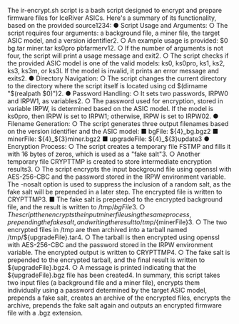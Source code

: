 The ir-encrypt.sh script is a bash script designed to encrypt and prepare firmware files for IceRiver ASICs. Here's a summary of its functionality, based on the provided source1234:
● Script Usage and Arguments:
○ The script requires four arguments: a background file, a miner file, the target ASIC model, and a version identifier2.
○ An example usage is provided: $0 bg.tar miner.tar ks0pro pbfarmerv12.
○ If the number of arguments is not four, the script will print a usage message and exit2.
○ The script checks if the provided ASIC model is one of the valid models: ks0, ks0pro, ks1, ks2, ks3, ks3m, or ks3l. If the model is invalid, it prints an error message and exits2.
● Directory Navigation:
○ The script changes the current directory to the directory where the script itself is located using cd $(dirname "$(realpath $0)")2.
● Password Handling:
○ It sets two passwords, IRPW0 and IRPW1, as variables2.
○ The password used for encryption, stored in variable IRPW, is determined based on the ASIC model. If the model is ks0pro, then IRPW is set to IRPW1; otherwise, IRPW is set to IRPW02.
● Filename Generation:
○ The script generates three output filenames based on the version identifier and the ASIC model:
■ bgFile: ${4}_bg.bgz2
■ minerFile: ${4}_${3}miner.bgz2
■ upgradeFile: ${4}_${3}update3
● Encryption Process:
○ The script creates a temporary file FSTMP and fills it with 16 bytes of zeros, which is used as a "fake salt"3.
○ Another temporary file CRYPTTMP is created to store intermediate encryption results3.
○ The script encrypts the input background file using openssl with AES-256-CBC and the password stored in the IRPW environment variable. The -nosalt option is used to suppress the inclusion of a random salt, as the fake salt will be prepended in a later step. The encrypted file is written to CRYPTTMP3.
■ The fake salt is prepended to the encrypted background file, and the result is written to /tmp/${bgFile}3.
○ The script then encrypts the input miner file using the same process, prepending the fake salt, and writing the result to /tmp/${minerFile}3.
○ The two encrypted files in /tmp are then archived into a tarball named /tmp/${upgradeFile}.tar4.
○ The tarball is then encrypted using openssl with AES-256-CBC and the password stored in the IRPW environment variable. The encrypted output is written to CRYPTTMP4.
○ The fake salt is prepended to the encrypted tarball, and the final result is written to ${upgradeFile}.bgz4.
○ A message is printed indicating that the ${upgradeFile}.bgz file has been created4.
In summary, this script takes two input files (a background file and a miner file), encrypts them individually using a password determined by the target ASIC model, prepends a fake salt, creates an archive of the encrypted files, encrypts the archive, prepends the fake salt again and outputs an encrypted firmware file with a .bgz extension.
